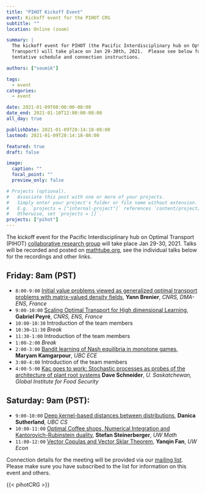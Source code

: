 ```yaml
---
title: "PIHOT Kickoff Event" 
event: Kickoff event for the PIHOT CRG
subtitle: ""
location: Online (zoom)

summary: |
  The kickoff event for PIHOT (the Pacific Interdisciplinary hub on Optimal
  Transport) will take place on Jan 29-30th, 2021.  Please see below for a
  tentative schedule and connection instructions.

authors: ["soumik"]

tags:
  - event
categories:
  - event

date: 2021-01-09T08:00:00-08:00
date_end: 2021-01-10T12:00:00-08:00
all_day: true

publishDate: 2021-01-09T20:14:18-08:00
lastmod: 2021-01-09T20:14:18-08:00

featured: true
draft: false

image:
  caption: ""
  focal_point: ""
  preview_only: false

# Projects (optional).
#   Associate this post with one or more of your projects.
#   Simply enter your project's folder or file name without extension.
#   E.g. `projects = ["internal-project"]` references `content/project/deep-learning/index.md`.
#   Otherwise, set `projects = []`.
projects: ["pihot"]
---
```

The kickoff event for the Pacific Interdisciplinary hub on Optimal Transport
(PIHOT) [collaborative research
group](https://www.pims.math.ca/collaborative-research-groups/pihot) will take
place Jan 29-30, 2021.  Talks will be recorded and
posted on
[mathtube.org](https://mathtube.org/conference/PIHOT%20kick-off%20event), see
the individual talks below for the recordings and other links.


## Friday: 8am (PST)
  * `8:00-9:00` [Initial value problems viewed as generalized optimal transport problems with matrix-valued density fields](/event/kickoff_brenier/), __Yann Brenier__, _CNRS, DMA-ENS, France_
  * `9:00-10:00` [Scaling Optimal Transport for High dimensional Learning](/event/kickoff_peyre/), __Gabriel Peyré__, _CNRS, ENS, France_
  * `10:00-10:30` Introduction of the team members
  * `10:30–11:30` _Break_
  * `11:30-1:00` Introduction of the team members
  * `1:00-2:00` _Break_
  * `2:00-3:00` [Bandit learning of Nash equilibria in monotone games](/event/kickoff_kamgarpour/), __Maryam Kamgarpour__, _UBC ECE_
  * `3:00-4:00` Introduction of the team members
  * `4:00-5:00` [Kac goes to work: Stochastic processes as probes of the architecture of plant root systems](/event/kickoff_schneider/) __Dave Schneider__, _U. Saskatchewan, Global Institute for Food Security_

## Saturday: 9am (PST):
  * `9:00-10:00` [Deep kernel-based distances between distributions](/event/kickoff_sutherland/), __Danica Sutherland__, _UBC CS_
  * `10:00-11:00` [Optimal Coffee shops, Numerical Integration and Kantorovich-Rubinstein duality](/event/kickoff_steinerberger), __Stefan Steinerberger__, _UW Math_
  * `11:00-12:00` [Vector Copulas and Vector Sklar Theorem](/event/kickoff_fan/), __Yanqin Fan__, _UW Econ_

Connection details for the meeting will be provided via our [mailing
list](/#mailinglist). Please make sure you have subscribed to the list for
information on this event and others.


{{< pihotCRG >}}

